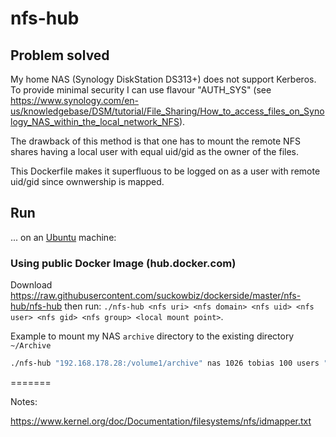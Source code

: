 # nfs-hub

## Problem solved

My home NAS (Synology DiskStation DS313+) does not support Kerberos. To provide minimal security I can use flavour "AUTH_SYS" (see <https://www.synology.com/en-us/knowledgebase/DSM/tutorial/File_Sharing/How_to_access_files_on_Synology_NAS_within_the_local_network_NFS>).

The drawback of this method is that one has to mount the remote NFS shares having a local user with equal uid/gid as the owner of the files.

This Dockerfile makes it superfluous to be logged on as a user with remote uid/gid since ownwership is mapped.

## Run

...  on an [Ubuntu](http://www.ubuntu.com/download/desktop) machine:

### Using public Docker Image (hub.docker.com)

Download <https://raw.githubusercontent.com/suckowbiz/dockerside/master/nfs-hub/nfs-hub> then run:
`./nfs-hub <nfs uri> <nfs domain> <nfs uid> <nfs user> <nfs gid> <nfs group> <local mount point>`.

Example to mount my NAS `archive` directory to the existing directory `~/Archive`

```bash
./nfs-hub "192.168.178.28:/volume1/archive" nas 1026 tobias 100 users "$HOME/Archive"
```

=======

Notes:

<https://www.kernel.org/doc/Documentation/filesystems/nfs/idmapper.txt>
